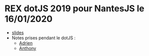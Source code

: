 # REX dotJS 2019 pour NantesJS le 16/01/2020

- [slides](https://github.com/kuroidoruido/talks/blob/master/2020-01-16_rex-dotjs2019/Meetup_NantesJs_REXP_DotJS2019.pdf)
- Notes prises pendant le dotJS :
    - [Adrien](notes_dotJS_2019_Adrien_Lasselle.md)
    - [Anthony](https://k49.fr.nf/dotjs-2019/)
